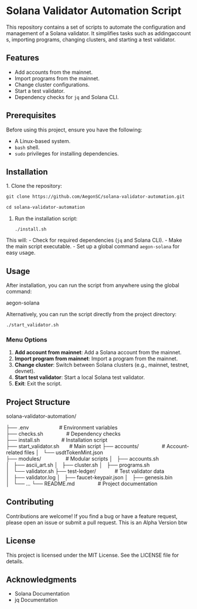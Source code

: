 # Solana Validator Automation Script

This repository contains a set of scripts to automate the configuration and management of a Solana validator. It simplifies tasks such as addingaccounts, importing programs, changing clusters, and starting a test validator.

## Features

- Add accounts from the mainnet.
- Import programs from the mainnet.
- Change cluster configurations.
- Start a test validator.
- Dependency checks for `jq` and Solana CLI.

## Prerequisites

Before using this project, ensure you have the following:

- A Linux-based system.
- `bash` shell.
- `sudo` privileges for installing dependencies.

## Installation

1. Clone the repository:

````bash
git clone https://github.com/AegonSC/solana-validator-automation.git

cd solana-validator-automation
````

1. Run the installation script:
    
    ``./install.sh``
    
This will:
    - Check for required dependencies (`jq` and Solana CLI).
    - Make the main script executable.
    - Set up a global command `aegon-solana` for easy usage.

## **Usage**

After installation, you can run the script from anywhere using the global command:

aegon-solana

Alternatively, you can run the script directly from the project directory:

``./start_validator.sh``

### Menu Options

1. **Add account from mainnet**: Add a Solana account from the mainnet.
2. **Import program from mainnet**: Import a program from the mainnet.
3. **Change cluster**: Switch between Solana clusters (e.g., mainnet, testnet, devnet).
4. **Start test validator**: Start a local Solana test validator.
5. **Exit**: Exit the script.

## **Project Structure**

solana-validator-automation/

├── .env                     # Environment variables
├── checks.sh                # Dependency checks
├── install.sh               # Installation script
├── start_validator.sh       # Main script
├── accounts/                # Account-related files
│   └── usdtTokenMint.json
├── modules/                 # Modular scripts
│   ├── accounts.sh
│   ├── ascii_art.sh
│   ├── cluster.sh
│   ├── programs.sh
│   └── validator.sh
├── test-ledger/             # Test validator data
│   ├── validator.log
│   ├── faucet-keypair.json
│   ├── genesis.bin
│   └── ...
└── README.md                # Project documentation

## **Contributing**

Contributions are welcome! If you find a bug or have a feature request, please open an issue or submit a pull request. This is an Alpha Version btw

## **License**
This project is licensed under the MIT License. See the LICENSE file for details.

## **Acknowledgments**
- Solana Documentation
- jq Documentation
